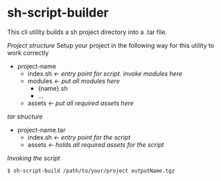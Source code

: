 # sh-script-builder

This cli utility builds a sh project directory into a .tar file.

_Project structure_
Setup your project in the following way for this utility to work correctly

- project-name
  - index.sh _<- entry point for script. invoke modules here_
  - modules _<- put all modules here_
    - {name}.sh
    - ...
  - assets _<- put all required assets here_

_tar structure_

- project-name.tar
  - index.sh _<- entry point for the script_
  - assets _<- holds all required assets for the script_

_Invoking the script_

```sh
$ sh-script-build /path/to/your/project outputName.tgz
```
